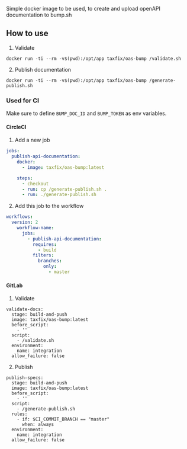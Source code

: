 Simple docker image to be used, to create and upload openAPI documentation to bump.sh

## How to use

1. Validate

```
docker run -ti --rm -v$(pwd):/opt/app taxfix/oas-bump /validate.sh
```

2. Publish documentation

```
docker run -ti --rm -v$(pwd):/opt/app taxfix/oas-bump /generate-publish.sh
```

### Used for CI
Make sure to define `BUMP_DOC_ID` and `BUMP_TOKEN` as env variables.

#### CircleCI

1) Add a new job
```yaml
jobs:
  publish-api-documentation:
    docker:
      - image: taxfix/oas-bump:latest

    steps:
      - checkout
      - run: cp /generate-publish.sh .
      - run: ./generate-publish.sh
```

2) Add this job to the workflow
```yaml
workflows:
  version: 2
    workflow-name:
      jobs:
        - publish-api-documentation:
          requires:
            - build
          filters:
            branches:
              only:
                - master
```

#### GitLab

1. Validate

```
validate-docs:
  stage: build-and-push
  image: taxfix/oas-bump:latest
  before_script:
    - ''
  script:
    - /validate.sh
  environment:
    name: integration
  allow_failure: false
```

2. Publish

```
publish-specs:
  stage: build-and-push
  image: taxfix/oas-bump:latest
  before_script:
    - ''
  script:
    - /generate-publish.sh
  rules:
    - if: $CI_COMMIT_BRANCH == "master"
      when: always
  environment:
    name: integration
  allow_failure: false
```
